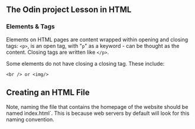 ## The Odin project Lesson in HTML

### Elements & Tags

Elements on HTML pages are content wrapped within opening and closing tags:
`<p>`, is an open tag, with "`p`" as a keyword - can be thought as the content. Closing tags are written like `</p>`.

Some elements do not have closing a closing tag. These include:

`<br /> or <img/>`


## Creating an HTML File

Note, naming the file that contains the homepage of the website should be named ìndex.html`. This is because web servers by default will look for this naming convention.



